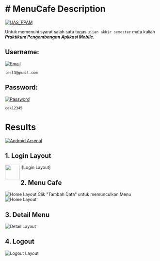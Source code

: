 # # MenuCafe Description
[![UAS_PPAM](https://img.shields.io/badge/UAS%20Praktikum%20Pengembangan%20Aplikasi%20Mobile-MenuCafe-brightgreen.svg?style=flat)](https://android-arsenal.com/details/1/1234)

Untuk memenuhi syarat salah satu tugas `ujian akhir semester` mata kuliah ***Praktikum Pengembangan Aplikasi Mobile***.

## Username:
[![Email](https://img.shields.io/badge/Username-MenuCafe-brightgreen.svg?style=flat)](https://android-arsenal.com/details/1/1234)

```
test3@gmail.com
```

## Password:
[![Password](https://img.shields.io/badge/Password-MenuCafe-brightgreen.svg?style=flat)](https://android-arsenal.com/details/1/1234)

```
cek12345
```
# Results
[![Android Arsenal](https://img.shields.io/badge/Results-MenuCafe-brightgreen.svg?style=flat)](https://android-arsenal.com/details/1/1234)

## 1. Login Layout

![Login Layout]<a href="url"><img src="http://url.to/hasil/1.png" align="left" height="48" width="48" ></a>

## 2. Menu Cafe

![Home Layout](hasil/2.png) Clik "Tambah Data" untuk memunculkan Menu
![Home Layout](hasil/3.png)

## 3. Detail Menu

![Detail Layout](hasil/4.png)

## 4. Logout

![Logout Layout](hasil/2.png)
